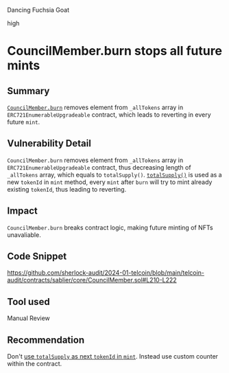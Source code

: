 Dancing Fuchsia Goat

high

# CouncilMember.burn stops all future mints

## Summary

[`CouncilMember.burn`](https://github.com/sherlock-audit/2024-01-telcoin/blob/main/telcoin-audit/contracts/sablier/core/CouncilMember.sol#L210) removes element from `_allTokens` array in `ERC721EnumerableUpgradeable` contract, which leads to reverting in every future `mint`.

## Vulnerability Detail

`CouncilMember.burn` removes element from `_allTokens` array in `ERC721EnumerableUpgradeable` contract, thus decreasing  length of  `_allTokens` array, which equals to `totalSupply()`. [`totalSupply()`](https://github.com/sherlock-audit/2024-01-telcoin/blob/main/telcoin-audit/contracts/sablier/core/CouncilMember.sol#L181) is used as a new `tokenId` in `mint` method, every `mint` after `burn` will try to mint already existing `tokenId`, thus leading to reverting.  

## Impact
`CouncilMember.burn` breaks contract logic, making future minting of NFTs unavaliable. 

## Code Snippet

https://github.com/sherlock-audit/2024-01-telcoin/blob/main/telcoin-audit/contracts/sablier/core/CouncilMember.sol#L210-L222

## Tool used

Manual Review

## Recommendation

Don't [use `totalSupply` as next `tokenId` in `mint`](https://github.com/sherlock-audit/2024-01-telcoin/blob/main/telcoin-audit/contracts/sablier/core/CouncilMember.sol#L181). Instead use custom counter within the contract.  
